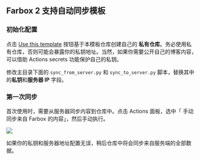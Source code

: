 ## Farbox 2 支持自动同步模板

### 初始化配置

点击 [Use this template](https://github.com/huhuhang/farbox-template/generate) 按钮基于本模板仓库创建自己的 **私有仓库**。务必使用私有仓库，否则可能会暴露你的私钥地址。当然，如果你需要公开自己的博客内容，可以借助 Actions secrets 功能保护自己的私钥。

修改主目录下面的 `sync_from_server.py` 和 `sync_to_server.py` 脚本，替换其中的**私钥**和**服务器 IP** 字段。

### 第一次同步

首次使用时，需要从服务器同步内容到仓库中。点击 Actions 面板，选中「 手动同步来自 Farbox 的内容」，然后手动执行。

![](https://cdn.jsdelivr.net/gh/huhuhang/cdn@master/images/2021/04/1617594412728.png)

如果你的私钥和服务器地址配置无误，稍后仓库中将会同步来自服务端的全部数据。

